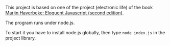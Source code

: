 This project is based on one of the project (electronic life) of the book [Marijn Haverbeke: Eloquent Javascript (second edition)](eloquentjavascript.net).

The program runs under node.js.

To start it you have to install node.js globally, then type `node index.js` in the project library.
